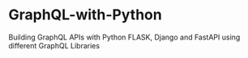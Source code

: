 # GraphQL-with-Python
Building GraphQL APIs with Python FLASK, Django and FastAPI using different GraphQL Libraries
